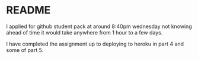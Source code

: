 # README

I applied for github student pack at around 8:40pm wednesday not knowing ahead of time it would take anywhere from 1 hour to a few days.

I have completed the assignment up to deploying to heroku in part 4 and some of part 5.
